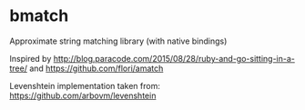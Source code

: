 # bmatch

Approximate string matching library (with native bindings)

Inspired by http://blog.paracode.com/2015/08/28/ruby-and-go-sitting-in-a-tree/ and https://github.com/flori/amatch

Levenshtein implementation taken from: https://github.com/arbovm/levenshtein
